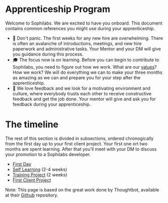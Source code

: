 # Apprenticeship Program

Welcome to Sophilabs. We are excited to have you onboard. This document contains common references you might use during your apprenticeship.

* :mount_fuji: Don't panic. The first weeks for any new hire are overwhelming. There is often an avalanche of introductions, meetings, and new hire paperwork and administrative tasks. Your Mentor and your DM will give you guidance during this process.
* :mortar_board: The focus now is on learning. Before you can begin to contribute to Sophilabs, you need to figure out how we work. What are our [values](https://sophilabs.co/playbook/#values)? How we work?  We will do everything we can to make your three months as amazing as we can and prepare you for your step after the apprenticeship.
* :raised_hands: We love feedback and we look for a motivating environment and culture, where everybody trusts each other to receive constructive feedback and get the job done. Your mentor will give and ask you for feedback during your apprenticeship.

# The timeline

The rest of this section is divided in subsections, ordered chronogically from the first day up to your first client project. Your first one ort two months are spent learning. After that you'll meet with your DM to discuss your promotion to a Sophilabs developer.

* [First Day](firstday.md)
* [Self Learning](selflearning.md) (2-4 weeks)
* [Training Project](training.md) (2 weeks)
* [First Client Project](clientproject.md)

Note: This page is based on the great work done by Thoughtbot, available at their [Github](https://github.com/thoughtbot/apprenticeship) repository.